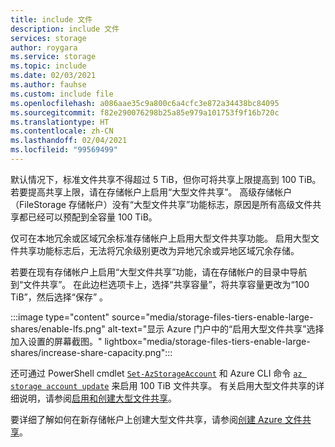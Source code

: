 ```yaml
---
title: include 文件
description: include 文件
services: storage
author: roygara
ms.service: storage
ms.topic: include
ms.date: 02/03/2021
ms.author: fauhse
ms.custom: include file
ms.openlocfilehash: a086aae35c9a800c6a4cfc3e872a34438bc84095
ms.sourcegitcommit: f82e290076298b25a85e979a101753f9f16b720c
ms.translationtype: HT
ms.contentlocale: zh-CN
ms.lasthandoff: 02/04/2021
ms.locfileid: "99569499"
---
```

默认情况下，标准文件共享不得超过 5 TiB，但你可将共享上限提高到 100 TiB。 若要提高共享上限，请在存储帐户上启用“大型文件共享”。 高级存储帐户（FileStorage 存储帐户）没有“大型文件共享”功能标志，原因是所有高级文件共享都已经可以预配到全容量 100 TiB。

仅可在本地冗余或区域冗余标准存储帐户上启用大型文件共享功能。 启用大型文件共享功能标志后，无法将冗余级别更改为异地冗余或异地区域冗余存储。

若要在现有存储帐户上启用“大型文件共享”功能，请在存储帐户的目录中导航到“文件共享”。
在此边栏选项卡上，选择“共享容量”，将共享容量更改为“100 TiB”，然后选择“保存”  。

:::image type="content" source="media/storage-files-tiers-enable-large-shares/enable-lfs.png" alt-text="显示 Azure 门户中的“启用大型文件共享”选择加入设置的屏幕截图。" lightbox="media/storage-files-tiers-enable-large-shares/increase-share-capacity.png":::

还可通过 PowerShell cmdlet [`Set-AzStorageAccount`](/powershell/module/az.storage/set-azstorageaccount) 和 Azure CLI 命令 [`az storage account update`](/cli/azure/storage/account#az-storage-account-update) 来启用 100 TiB 文件共享。 有关启用大型文件共享的详细说明，请参阅[启用和创建大型文件共享](../articles/storage/files/storage-files-how-to-create-large-file-share.md)。

要详细了解如何在新存储帐户上创建大型文件共享，请参阅[创建 Azure 文件共享](../articles/storage/files/storage-how-to-create-file-share.md)。